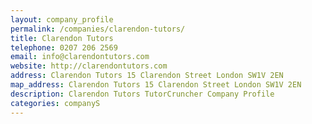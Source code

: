 ```yaml
---
layout: company_profile
permalink: /companies/clarendon-tutors/
title: Clarendon Tutors
telephone: 0207 206 2569
email: info@clarendontutors.com
website: http://clarendontutors.com
address: Clarendon Tutors 15 Clarendon Street London SW1V 2EN
map_address: Clarendon Tutors 15 Clarendon Street London SW1V 2EN
description: Clarendon Tutors TutorCruncher Company Profile
categories: companyS
---
```


